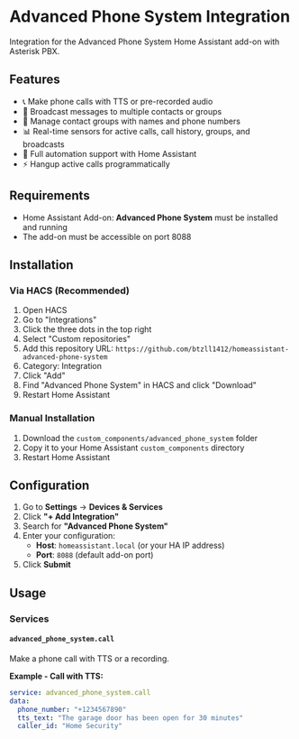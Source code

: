 # Advanced Phone System Integration

Integration for the Advanced Phone System Home Assistant add-on with Asterisk PBX.

## Features

- 📞 Make phone calls with TTS or pre-recorded audio
- 📢 Broadcast messages to multiple contacts or groups
- 👥 Manage contact groups with names and phone numbers
- 📊 Real-time sensors for active calls, call history, groups, and broadcasts
- 🔔 Full automation support with Home Assistant
- ⚡ Hangup active calls programmatically

## Requirements

- Home Assistant Add-on: **Advanced Phone System** must be installed and running
- The add-on must be accessible on port 8088

## Installation

### Via HACS (Recommended)

1. Open HACS
2. Go to "Integrations"
3. Click the three dots in the top right
4. Select "Custom repositories"
5. Add this repository URL: `https://github.com/btzll1412/homeassistant-advanced-phone-system`
6. Category: Integration
7. Click "Add"
8. Find "Advanced Phone System" in HACS and click "Download"
9. Restart Home Assistant

### Manual Installation

1. Download the `custom_components/advanced_phone_system` folder
2. Copy it to your Home Assistant `custom_components` directory
3. Restart Home Assistant

## Configuration

1. Go to **Settings** → **Devices & Services**
2. Click **"+ Add Integration"**
3. Search for **"Advanced Phone System"**
4. Enter your configuration:
   - **Host**: `homeassistant.local` (or your HA IP address)
   - **Port**: `8088` (default add-on port)
5. Click **Submit**

## Usage

### Services

#### `advanced_phone_system.call`
Make a phone call with TTS or a recording.

**Example - Call with TTS:**
```yaml
service: advanced_phone_system.call
data:
  phone_number: "+1234567890"
  tts_text: "The garage door has been open for 30 minutes"
  caller_id: "Home Security"
